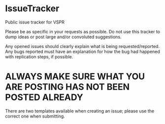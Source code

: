 # IssueTracker
Public issue tracker for VSPR

Please be as specific in your requests as possible. Do not use this tracker to dump ideas or post large and/or convoluted suggestions.

Any opened issues should clearly explain what is being requested/reported. Any bugs reported must have an explanation for how the bug had happened with replication steps, if possible.

# ALWAYS MAKE SURE WHAT YOU ARE POSTING HAS NOT BEEN POSTED ALREADY

There are two templates available when creating an issue; please use the correct one when submitting.

